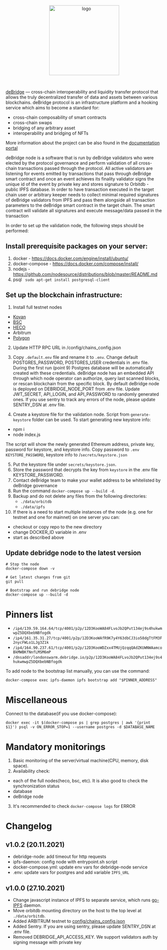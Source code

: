 <br/>
<p align="center">
<a href="https://debridge.finance/" target="_blank">
<img src="https://user-images.githubusercontent.com/10200871/137014801-40decb80-0595-4f0f-8ee5-f0f1ab5c0380.png" width="225" alt="logo">
</a>
</p>
<br/>

[deBridge](https://debridge.finance/) — cross-chain interoperability
 and liquidity transfer protocol that allows the truly decentralized transfer of data and assets between various blockchains. deBridge protocol is an infrastructure platform and a hooking service which aims to become a standard for:
- cross-chain composability of smart contracts
- cross-chain swaps
- bridging of any arbitrary asset
- interoperability and bridging of NFTs

More information about the project can be also found in the [documentation portal](https://docs.debridge.finance/)

deBridge node is a software that is run by deBridge validators who were elected by the protocol governance and perform validation of all cross-chain transactions passed through the protocol. All active validators are listening for events emitted by transactions that pass through deBridge smart contract and once an event achieves its finality validator signs the unique id of the event by private key and stores signature to Orbitdb -  public IPFS database. In order to have transaction executed in the target chain user or arbitrary keeper needs to collect minimal required signatures of deBridge validators from IPFS and pass them alongside all transaction parameters to the deBridge smart contract in the target chain. The smart contract will validate all signatures and execute message/data passed in the transaction

In order to set up the validation node, the following steps should be performed:

## Install prerequisite packages on your server:

  1. docker
    - https://docs.docker.com/engine/install/ubuntu/
  2. docker-compose
    - https://docs.docker.com/compose/install/
  3. nodejs
    - https://github.com/nodesource/distributions/blob/master/README.md
  5. psql
    ``` sudo apt-get install postgresql-client```

## Set up the blockchain infrastructure:
1. Install full testnet nodes
  - [Kovan](https://kovan-testnet.github.io/website/)
  - [BSC](https://docs.binance.org/smart-chain/developer/fullnode.html)
  - [HECO](https://docs.hecochain.com/#/en-us/dev/deploy)
  - Arbitrum
  - [Polygon](https://docs.polygon.technology/docs/validate/technical-requirements/)
2. Update HTTP RPC URL in /config/chains_config.json
3. Copy `.default.env` file and rename it to `.env`. Change default POSTGRES_PASSWORD, POSTGRES_USER credentials in .env file. During the first run (point 9) Postgres database will be automatically created with these credentials.
deBridge node has an embedded API through which node operator can authorize, query last scanned blocks, or rescan blockchain from the specific block. By default deBridge node is deployed on DEBRIDGE_NODE_PORT from .env file. Update JWT_SECRET, API_LOGIN, and API_PASSWORD to randomly generated ones. If you use sentry to track any errors of the node, please update SENTRY_DSN at .env file.

4. Create a keystore file for the validation node. Script from `generate-keystore` folder can be used. To start generating new keystore info:
  - npm i
  - node index.js

The script will show the newly generated Ethereum address, private key, password for keystore, and keystore info. Copy password to `.env KEYSTORE_PASSWORD`, keystore info to /`secrets/keystore.json`

5. Put the keystore file under `secrets/keystore.json`.
6. Store the password that decrypts the key from `keystore` in the .env file KEYSTORE_PASSWORD.
7. Contact deBridge team  to make your wallet address to be whitelisted by deBridge governance
8. Run the command `docker-compose up --build -d`.
9. Backup and do not delete any files from the following directories:
    - `./data/orbitdb`
    - `./data/ipfs`
10. If there is a need to start multiple instances of the node (e.g. one for testnet and one for mainnet) on one server you can:
  - checkout or copy repo to the new directory
  - change DOCKER_ID variable in .env
  - start as described above

## Update debridge node to the latest version
```shell
# Stop the node
docker-compose down -v

# Get latest changes from git
git pull

# Bootstrap and run debridge node
docker-compose up --build -d
```

# Pinners list
  - `/ip4/139.59.164.64/tcp/4001/p2p/12D3KooWA84FLvoJb2QPut134ej9s4hukwmwpZ5DQXbebNBfogdk`
  - `/ip4/161.35.31.27/tcp/4001/p2p/12D3KooWAfR9K7y4Y63dbCJ3io58dgTtFM3F2nycFWLo1LJg3Z1k`
  - `/ip4/164.90.237.61/tcp/4001/p2p/12D3KooWDZxx4TMUjQzqqQAdZKUWNWAamcoBkMWBKfNnfLMSM6mP`
  - `/dnsaddr/londonswarm.debridge.io/p2p/12D3KooWA84FLvoJb2QPut134ej9s4hukwmwpZ5DQXbebNBfogdk`
  
To add node to the bootstrap list manually, you can use the command:
```shell
docker-compose exec ipfs-daemon ipfs bootstrap add "$PINNER_ADDRESS"
```

# Miscellaneous

Connect to the database(if you use docker-compose):

```
docker exec -it $(docker-compose ps | grep postgres | awk '{print $1}') psql -v ON_ERROR_STOP=1 --username postgres -d $DATABASE_NAME
```

# Mandatory monitorings

1. Basic monitoring of the server/virtual machine(CPU, memory, disk space).
2. Availability check:
  - each of the full nodes(heco, bsc, etc). It is also good to check the synchronization status
  - database
  - deBridge node
3. It's recommended to check `docker-compose logs` for ERROR

# Changelog
## v1.0.2 (20.11.2021)
 - debridge-node: add timeout for http requests
 - ipfs-daemon: config node with entrypoint.sh script
 - docker-compose.yml: update env vars for debridge-node service
 - .env: update vars for postgres and add variable `IPFS_URL`

## v1.0.0 (27.10.2021)
 - Change javascript instance of IPFS to separate service, which runs [go-IPFS](https://github.com/ipfs/go-ipfs) daemon.
 - Move orbitdb mounting directory on the host to the top level at `./data/orbitdb`.
 - Added ARBITRUM testnet to [config/chains_config.json](https://github.com/debridge-finance/debridge-launcher/tree/master/config)
 - Added Sentry. If you are using sentry, please update SENTRY_DSN at .env file.
 - Removed DEBRIDGE_API_ACCESS_KEY. We support validators auth by signing message with private key
